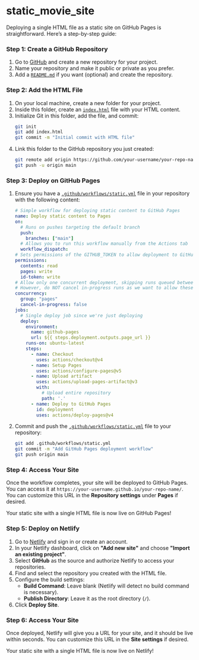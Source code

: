 # static_movie_site

Deploying a single HTML file as a static site on GitHub Pages is straightforward. Here’s a step-by-step guide:

### Step 1: Create a GitHub Repository
1. Go to [GitHub](https://github.com) and create a new repository for your project.
2. Name your repository and make it public or private as you prefer.
3. Add a [`README.md`](command:_github.copilot.openRelativePath?%5B%7B%22scheme%22%3A%22file%22%2C%22authority%22%3A%22%22%2C%22path%22%3A%22%2Fhome%2Ftyrel%2Fstatic_movie_site%2FREADME.md%22%2C%22query%22%3A%22%22%2C%22fragment%22%3A%22%22%7D%2C%2299a36f26-1959-4b23-b948-6ef156742f4d%22%5D "/home/tyrel/static_movie_site/README.md") if you want (optional) and create the repository.

### Step 2: Add the HTML File
1. On your local machine, create a new folder for your project.
2. Inside this folder, create an [`index.html`](command:_github.copilot.openRelativePath?%5B%7B%22scheme%22%3A%22file%22%2C%22authority%22%3A%22%22%2C%22path%22%3A%22%2Fhome%2Ftyrel%2Fstatic_movie_site%2Findex.html%22%2C%22query%22%3A%22%22%2C%22fragment%22%3A%22%22%7D%2C%2299a36f26-1959-4b23-b948-6ef156742f4d%22%5D "/home/tyrel/static_movie_site/index.html") file with your HTML content.
3. Initialize Git in this folder, add the file, and commit:
   ```bash
   git init
   git add index.html
   git commit -m "Initial commit with HTML file"
   ```
4. Link this folder to the GitHub repository you just created:
   ```bash
   git remote add origin https://github.com/your-username/your-repo-name.git
   git push -u origin main
   ```

### Step 3: Deploy on GitHub Pages
1. Ensure you have a [`.github/workflows/static.yml`](command:_github.copilot.openRelativePath?%5B%7B%22scheme%22%3A%22file%22%2C%22authority%22%3A%22%22%2C%22path%22%3A%22%2Fhome%2Ftyrel%2Fstatic_movie_site%2F.github%2Fworkflows%2Fstatic.yml%22%2C%22query%22%3A%22%22%2C%22fragment%22%3A%22%22%7D%2C%2299a36f26-1959-4b23-b948-6ef156742f4d%22%5D "/home/tyrel/static_movie_site/.github/workflows/static.yml") file in your repository with the following content:
   ```yml
   # Simple workflow for deploying static content to GitHub Pages
   name: Deploy static content to Pages
   on:
     # Runs on pushes targeting the default branch
     push:
       branches: ["main"]
     # Allows you to run this workflow manually from the Actions tab
     workflow_dispatch:
   # Sets permissions of the GITHUB_TOKEN to allow deployment to GitHub Pages
   permissions:
     contents: read
     pages: write
     id-token: write
   # Allow only one concurrent deployment, skipping runs queued between the run in-progress and latest queued.
   # However, do NOT cancel in-progress runs as we want to allow these production deployments to complete.
   concurrency:
     group: "pages"
     cancel-in-progress: false
   jobs:
     # Single deploy job since we're just deploying
     deploy:
       environment:
         name: github-pages
         url: ${{ steps.deployment.outputs.page_url }}
       runs-on: ubuntu-latest
       steps:
         - name: Checkout
           uses: actions/checkout@v4
         - name: Setup Pages
           uses: actions/configure-pages@v5
         - name: Upload artifact
           uses: actions/upload-pages-artifact@v3
           with:
             # Upload entire repository
             path: '.'
         - name: Deploy to GitHub Pages
           id: deployment
           uses: actions/deploy-pages@v4
   ```

2. Commit and push the [`.github/workflows/static.yml`](command:_github.copilot.openRelativePath?%5B%7B%22scheme%22%3A%22file%22%2C%22authority%22%3A%22%22%2C%22path%22%3A%22%2Fhome%2Ftyrel%2Fstatic_movie_site%2F.github%2Fworkflows%2Fstatic.yml%22%2C%22query%22%3A%22%22%2C%22fragment%22%3A%22%22%7D%2C%2299a36f26-1959-4b23-b948-6ef156742f4d%22%5D "/home/tyrel/static_movie_site/.github/workflows/static.yml") file to your repository:
   ```bash
   git add .github/workflows/static.yml
   git commit -m "Add GitHub Pages deployment workflow"
   git push origin main
   ```

### Step 4: Access Your Site
Once the workflow completes, your site will be deployed to GitHub Pages. You can access it at `https://your-username.github.io/your-repo-name/`. You can customize this URL in the **Repository settings** under **Pages** if desired.

Your static site with a single HTML file is now live on GitHub Pages!


### Step 5: Deploy on Netlify
1. Go to [Netlify](https://www.netlify.com/) and sign in or create an account.
2. In your Netlify dashboard, click on **"Add new site"** and choose **"Import an existing project"**.
3. Select **GitHub** as the source and authorize Netlify to access your repositories.
4. Find and select the repository you created with the HTML file.
5. Configure the build settings:
   - **Build Command**: Leave blank (Netlify will detect no build command is necessary).
   - **Publish Directory**: Leave it as the root directory (`/`).
6. Click **Deploy Site**.

### Step 6: Access Your Site
Once deployed, Netlify will give you a URL for your site, and it should be live within seconds. You can customize this URL in the **Site settings** if desired. 

Your static site with a single HTML file is now live on Netlify!